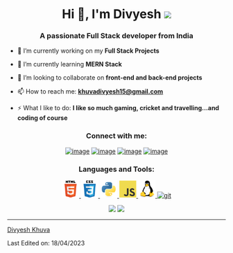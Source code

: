 <h1 align="center">Hi 👋, I'm Divyesh <img height="40" src="https://emoji.gg/assets/emoji/7333-parrotdance.gif"></h1>
<h3 align="center">A passionate Full Stack developer from India</h3>

- 🔭 I’m currently working on my **Full Stack Projects**

- 🌱 I’m currently learning **MERN Stack**

- 👯 I’m looking to collaborate on **front-end and back-end projects**

- 📫 How to reach me: **khuvadivyesh15@gmail.com**

- ⚡ What I like to do: **I like so much gaming, cricket and travelling...and coding of course**

<h3 align="center">Connect with me:</h3>
<div align="center">

[![image](https://img.shields.io/badge/LinkedIn-0077B5?style=for-the-badge&logo=linkedin&logoColor=white)](https://www.linkedin.com/in/divyesh-khuva-230825169/)
[![image](https://img.shields.io/badge/Instagram-E4405F?style=for-the-badge&logo=instagram&logoColor=white)](https://www.instagram.com/_ddk_.1511/)
[![image](https://img.shields.io/badge/Twitter-1DA1F2?style=for-the-badge&logo=twitter&logoColor=white)](https://twitter.com/ddk1511)
[![image](https://img.shields.io/badge/Gmail-D14836?style=for-the-badge&logo=gmail&logoColor=white)](mailto:khuvadivyesh15@gmail.com)
  
</div>

<h3 align="center">Languages and Tools:</h3>

<p align="center"> 
  <a href="https://www.w3.org/html/" target="_blank"> 
    <img src="https://raw.githubusercontent.com/devicons/devicon/master/icons/html5/html5-original-wordmark.svg" alt="html5" width="40" height="40"/> 
  </a>
  <a href="https://www.w3schools.com/css/" target="_blank"> 
    <img src="https://raw.githubusercontent.com/devicons/devicon/master/icons/css3/css3-original-wordmark.svg" alt="css3" width="40" height="40"/> 
  </a> 
  <a href="https://www.python.org" target="_blank"> 
    <img src="https://raw.githubusercontent.com/devicons/devicon/master/icons/python/python-original.svg" alt="python" width="40" height="40"/> 
  </a>  
  <a href="https://developer.mozilla.org/en-US/docs/Web/JavaScript" target="_blank"> 
    <img src="https://raw.githubusercontent.com/devicons/devicon/master/icons/javascript/javascript-original.svg" alt="javascript" width="40" height="40"/> 
  </a> 
  <a href="https://www.linux.org/" target="_blank"> 
    <img src="https://raw.githubusercontent.com/devicons/devicon/master/icons/linux/linux-original.svg" alt="linux" width="40" height="40"/> 
  </a> 
  <a href="https://git-scm.com/" target="_blank"> 
    <img src="https://www.vectorlogo.zone/logos/git-scm/git-scm-icon.svg" alt="git" width="40" height="40"/> 
  </a>
</p>

<p align= "center">
  <img height= "150" src="https://github-readme-stats.vercel.app/api?username=Divyesh1511&theme=react&show_icons=true&include_all_commits=true" />
  <img height= "150" src="https://github-readme-stats.vercel.app/api/top-langs/?username=Divyesh1511&theme=react&layout=compact" />
</p>

------

[Divyesh Khuva](https://github.com/Divyesh1511)

Last Edited on: 18/04/2023

